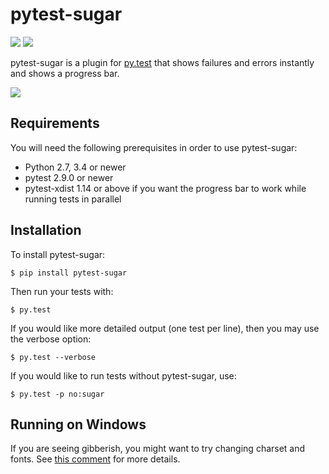 # pytest-sugar

[![](https://travis-ci.org/Frozenball/pytest-sugar.svg?branch=master)](https://travis-ci.org/Frozenball/pytest-sugar) ![](https://img.shields.io/pypi/v/pytest-sugar.svg)

pytest-sugar is a plugin for [py.test](http://pytest.org) that shows
failures and errors instantly and shows a progress bar.

![](http://pivotfinland.com/pytest-sugar/img/video.gif)

## Requirements

You will need the following prerequisites in order to use pytest-sugar:

- Python 2.7, 3.4 or newer
- pytest 2.9.0 or newer
- pytest-xdist 1.14 or above if you want the progress bar to work while running
  tests in parallel

## Installation

To install pytest-sugar:

    $ pip install pytest-sugar

Then run your tests with:

    $ py.test

If you would like more detailed output (one test per line), then you may use the verbose option:

    $ py.test --verbose

If you would like to run tests without pytest-sugar, use:

    $ py.test -p no:sugar

## Running on Windows

If you are seeing gibberish, you might want to try changing charset and fonts. See [this comment]( https://github.com/Frozenball/pytest-sugar/pull/49#issuecomment-146567670) for more details.

